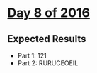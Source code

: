 # [Day 8 of 2016](https://adventofcode.com/2016/day/8)

## Expected Results

- Part 1: 121
- Part 2: RURUCEOEIL
